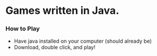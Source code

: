 # Games written in Java.
### How to Play
- Have java installed on your computer (should already be)
- Download, double click, and play!
